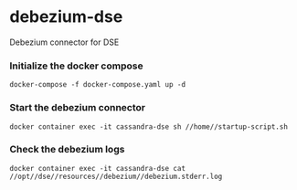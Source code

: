 # debezium-dse

Debezium connector for DSE

### Initialize the docker compose

`docker-compose -f docker-compose.yaml up -d`

### Start the debezium connector

`docker container exec -it cassandra-dse sh //home//startup-script.sh`

### Check the debezium logs

`docker container exec -it cassandra-dse cat //opt//dse//resources//debezium//debezium.stderr.log`
